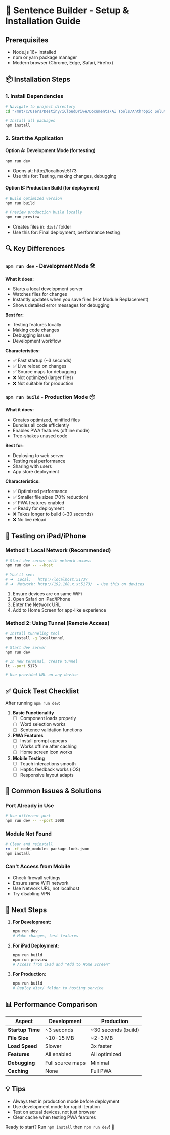 # 🚀 Sentence Builder - Setup & Installation Guide

## Prerequisites
- Node.js 16+ installed
- npm or yarn package manager
- Modern browser (Chrome, Edge, Safari, Firefox)

## 📦 Installation Steps

### 1. Install Dependencies
```bash
# Navigate to project directory
cd "/mnt/c/Users/Destiny/iCloudDrive/Documents/AI Tools/Anthropic Solution/Projects/sentence-builder"

# Install all packages
npm install
```

### 2. Start the Application

#### Option A: Development Mode (for testing)
```bash
npm run dev
```
- Opens at: http://localhost:5173
- Use this for: Testing, making changes, debugging

#### Option B: Production Build (for deployment)
```bash
# Build optimized version
npm run build

# Preview production build locally
npm run preview
```
- Creates files in: `dist/` folder
- Use this for: Final deployment, performance testing

## 🔍 Key Differences

### `npm run dev` - Development Mode 🛠️
**What it does:**
- Starts a local development server
- Watches files for changes
- Instantly updates when you save files (Hot Module Replacement)
- Shows detailed error messages for debugging

**Best for:**
- Testing features locally
- Making code changes
- Debugging issues
- Development workflow

**Characteristics:**
- ✅ Fast startup (~3 seconds)
- ✅ Live reload on changes
- ✅ Source maps for debugging
- ❌ Not optimized (larger files)
- ❌ Not suitable for production

### `npm run build` - Production Mode 📦
**What it does:**
- Creates optimized, minified files
- Bundles all code efficiently
- Enables PWA features (offline mode)
- Tree-shakes unused code

**Best for:**
- Deploying to web server
- Testing real performance
- Sharing with users
- App store deployment

**Characteristics:**
- ✅ Optimized performance
- ✅ Smaller file sizes (70% reduction)
- ✅ PWA features enabled
- ✅ Ready for deployment
- ❌ Takes longer to build (~30 seconds)
- ❌ No live reload

## 📱 Testing on iPad/iPhone

### Method 1: Local Network (Recommended)
```bash
# Start dev server with network access
npm run dev -- --host

# You'll see:
# ➜  Local:   http://localhost:5173/
# ➜  Network: http://192.168.x.x:5173/  ← Use this on devices
```

1. Ensure devices are on same WiFi
2. Open Safari on iPad/iPhone
3. Enter the Network URL
4. Add to Home Screen for app-like experience

### Method 2: Using Tunnel (Remote Access)
```bash
# Install tunneling tool
npm install -g localtunnel

# Start dev server
npm run dev

# In new terminal, create tunnel
lt --port 5173

# Use provided URL on any device
```

## ✅ Quick Test Checklist

After running `npm run dev`:

1. **Basic Functionality**
   - [ ] Component loads properly
   - [ ] Word selection works
   - [ ] Sentence validation functions

2. **PWA Features**
   - [ ] Install prompt appears
   - [ ] Works offline after caching
   - [ ] Home screen icon works

3. **Mobile Testing**
   - [ ] Touch interactions smooth
   - [ ] Haptic feedback works (iOS)
   - [ ] Responsive layout adapts

## 🔧 Common Issues & Solutions

### Port Already in Use
```bash
# Use different port
npm run dev -- --port 3000
```

### Module Not Found
```bash
# Clear and reinstall
rm -rf node_modules package-lock.json
npm install
```

### Can't Access from Mobile
- Check firewall settings
- Ensure same WiFi network
- Use Network URL, not localhost
- Try disabling VPN

## 🚀 Next Steps

1. **For Development:**
   ```bash
   npm run dev
   # Make changes, test features
   ```

2. **For iPad Deployment:**
   ```bash
   npm run build
   npm run preview
   # Access from iPad and "Add to Home Screen"
   ```

3. **For Production:**
   ```bash
   npm run build
   # Deploy dist/ folder to hosting service
   ```

## 📊 Performance Comparison

| Aspect | Development | Production |
|--------|------------|------------|
| **Startup Time** | ~3 seconds | ~30 seconds (build) |
| **File Size** | ~10-15 MB | ~2-3 MB |
| **Load Speed** | Slower | 3x faster |
| **Features** | All enabled | All optimized |
| **Debugging** | Full source maps | Minimal |
| **Caching** | None | Full PWA |

## 💡 Tips

- Always test in production mode before deployment
- Use development mode for rapid iteration
- Test on actual devices, not just browser
- Clear cache when testing PWA features

Ready to start? Run `npm install` then `npm run dev`! 🎉